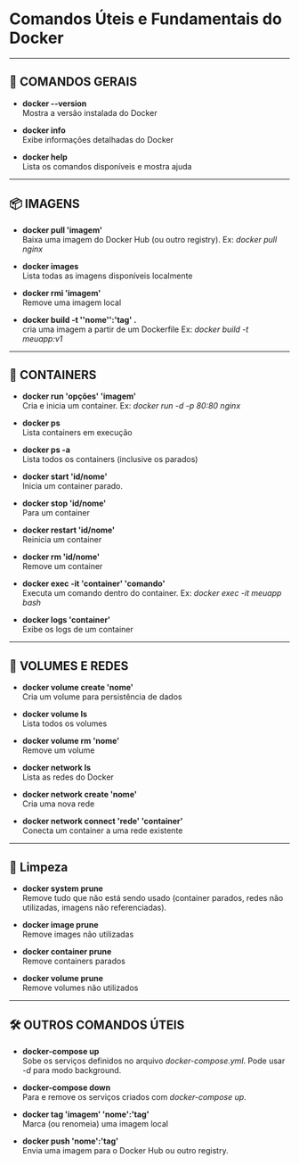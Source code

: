 # Comandos Úteis e Fundamentais do Docker

---

## 🚀 COMANDOS GERAIS

- **docker --version**  
Mostra a versão instalada do Docker

- **docker info**  
    Exibe informações detalhadas do Docker

- **docker help**  
    Lista os comandos disponíveis e mostra ajuda

---

## 📦 IMAGENS

- **docker pull 'imagem'**  
    Baixa uma imagem do Docker Hub (ou outro registry). Ex: *docker pull nginx*

- **docker images**  
    Lista todas as imagens disponíveis localmente

- **docker rmi 'imagem'**  
    Remove uma imagem local

- **docker build -t ''nome'':'tag' .**  
    cria uma imagem a partir de um Dockerfile Ex: *docker build -t meuapp:v1*

---  

## 📁 CONTAINERS

- **docker run 'opções' 'imagem'**  
   Cria e inicia um container. Ex: *docker run -d -p 80:80 nginx* 

- **docker ps**  
    Lista containers em execução

- **docker ps -a**  
    Lista todos os containers (inclusive os parados)

- **docker start 'id/nome'**  
    Inicia um container parado.

- **docker stop 'id/nome'**  
    Para um container

- **docker restart 'id/nome'**  
    Reinicia um container

- **docker rm 'id/nome'**  
    Remove um container

- **docker exec -it 'container' 'comando'**  
    Executa um comando dentro do container. Ex: *docker exec -it meuapp bash*

- **docker logs 'container'**  
    Exibe os logs de um container

---

## 🔗 VOLUMES E REDES

- **docker volume create 'nome'**  
    Cria um volume para persistência de dados

- **docker volume ls**  
    Lista todos os volumes

- **docker volume rm 'nome'**  
    Remove um volume

- **docker network ls**  
    Lista as redes do Docker

- **docker network create 'nome'**  
    Cria uma nova rede

- **docker network connect 'rede' 'container'**  
    Conecta um container a uma rede existente

---

## 🧹 Limpeza

- **docker system prune**  
    Remove tudo que não está sendo usado (container parados, redes não utilizadas, imagens não referenciadas).

- **docker image prune**  
    Remove images não utilizadas

- **docker container prune**  
    Remove containers parados

- **docker volume prune**  
    Remove volumes não utilizados

---

## 🛠️ OUTROS COMANDOS ÚTEIS

- **docker-compose up**  
    Sobe os serviços definidos no arquivo *docker-compose.yml*. Pode usar *-d* para modo background.

- **docker-compose down**  
    Para e remove os serviços criados com *docker-compose up*.

- **docker tag 'imagem' 'nome':'tag'**  
    Marca (ou renomeia) uma imagem local

- **docker push 'nome':'tag'**  
    Envia uma imagem para o Docker Hub ou outro registry.